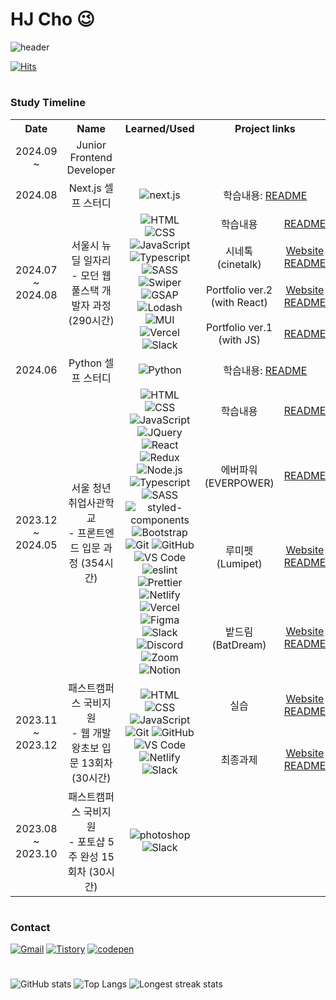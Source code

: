 # HJ Cho 😉

![header](https://capsule-render.vercel.app/api?type=soft&color=292d3e&height=200&section=header&text=Welcome%20to%20hjinn0813's%20GitHub!👋&fontSize=45&fontColor=c792ea)

[![Hits](https://hits.seeyoufarm.com/api/count/incr/badge.svg?url=https%3A%2F%2Fgithub.com%2Fhjinn0813&count_bg=%23c792ea&title_bg=%23555555&icon=&icon_color=%23E7E7E7&title=visit&edge_for-the-badge=false)](https://github.com/hjinn0813)

#

### Study Timeline

<table>
  <tr>
    <th style="text-align: center">Date</th>
    <th style="text-align: center">Name</th>
    <th style="text-align: center">Learned/Used</th>
    <th colspan="2" style="text-align: center">
      Project links
    </th>
  </tr>
  <tr>
    <td style="text-align: center">2024.09 ~</td>
    <td style="text-align: center">Junior Frontend Developer</td>
    <td style="text-align: center"></td>
    <td colspan="2" style="text-align: center">
    </td>
  </tr>
  <tr>
    <td style="text-align: center">2024.08</td>
    <td style="text-align: center">Next.js 셀프 스터디</td>
    <td style="text-align: center">
      <img src="https://img.shields.io/badge/next.js-000000?style=flat-square&logo=next.js&logoColor=white" alt="next.js">
    </td>
    <td colspan="2" style="text-align: center">
      학습내용: <a href="https://github.com/hjinn0813/nextjs-start" target="_blank">README
    </td>
  </tr>

  <!-- 뉴딜 -->
  <tr>
    <td rowspan="4" style="text-align: center">2024.07 <br>~ 2024.08</td>
    <td rowspan="4" style="text-align: center">서울시 뉴딜 일자리 <br>- 모던 웹 풀스택 개발자 과정 (290시간)</td>
    <td rowspan="4" style="text-align: center">
      <img src="https://img.shields.io/badge/HTML-E34F26?style=flat-square&logo=html5&logoColor=white" alt="HTML">
      <img src="https://img.shields.io/badge/CSS-1572B6?style=flat-square&logo=css3&logoColor=white" alt="CSS">
      <img src="https://img.shields.io/badge/JavaScript-F7DF1E?style=flat-square&logo=javascript&logoColor=black" alt="JavaScript">
      <br/>
      <img src="https://img.shields.io/badge/TypeScript-3178C6?style=flat-square&logo=TypeScript&logoColor=white" alt="Typescript">
      <img src="https://img.shields.io/badge/SASS-CC6699?style=flat-square&logo=Sass&logoColor=white" alt="SASS">
      <br />
      <img src="https://img.shields.io/badge/Swiper-6332F6?style=flat-square&logo=swiper&logoColor=white" alt="Swiper">
      <img src="https://img.shields.io/badge/GSAP-88CE02?style=flat-square&logo=GreenSock&logoColor=white" alt="GSAP">
      <img src="https://img.shields.io/badge/lodash-3492FF?style=flat-square&logo=lodash&logoColor=white" alt="Lodash">
      <img src="https://img.shields.io/badge/MUI-007FFF?style=flat-square&logo=MUI&logoColor=white" alt="MUI">
      <img src="https://img.shields.io/badge/Vercel-000000?style=flat-square&logo=vercel&logoColor=white" alt="Vercel">
      <img src="https://img.shields.io/badge/Slack-4A154B?style=flat-square&logo=Slack&logoColor=white" alt="Slack">
    </td>
    <td style="text-align: center">학습내용</td>
    <td style="text-align: center">
      <a href="https://github.com/hjinn0813/newdeal" target="_blank">README
    </td>
  </tr>
  <tr>
    <td style="text-align: center">시네톡<br/>(cinetalk)</td>
    <td style="text-align: center">
      <a href="https://cinetalk.vercel.app" target="_blank">Website
      <br>
      <a href="https://github.com/hjinn0813/cinetalk" target="_blank">README
    </td>
  </tr>
  <tr>
    <td style="text-align: center">Portfolio ver.2<br/>(with React)</td>
    <td style="text-align: center">
      <a href="https://hjinn0813.vercel.app" target="_blank">Website
      <br>
      <a href="https://github.com/hjinn0813/portfolio" target="_blank">README
    </td>
  </tr>
  <tr>
    <td style="text-align: center">Portfolio ver.1<br/>(with JS)</td>
    <td style="text-align: center">
      <a href="https://github.com/hjinn0813/hjinn0813.github.io" target="_blank">README
    </td>
  </tr>

  <tr>
    <td style="text-align: center">2024.06</td>
    <td style="text-align: center">Python 셀프 스터디</td>
    <td style="text-align: center">
      <img src="https://img.shields.io/badge/Python-3776AB?style=flat-square&logo=python&logoColor=white" alt="Python">
    </td>
    <td colspan="2" style="text-align: center">
      학습내용: <a href="https://github.com/hjinn0813/python-start" target="_blank">README
    </td>
  </tr>

  <!-- 새싹 -->
  <tr>
    <td rowspan="4" style="text-align: center">2023.12 <br>~ 2024.05</td>
    <td rowspan="4" style="text-align: center">서울 청년취업사관학교 <br>- 프론트엔드 입문 과정 (354시간)</td>
    <td rowspan="4" style="text-align: center">
      <img src="https://img.shields.io/badge/HTML-E34F26?style=flat-square&logo=html5&logoColor=white" alt="HTML">
      <img src="https://img.shields.io/badge/CSS-1572B6?style=flat-square&logo=css3&logoColor=white" alt="CSS">
      <img src="https://img.shields.io/badge/JavaScript-F7DF1E?style=flat-square&logo=javascript&logoColor=black" alt="JavaScript">
      <img src="https://img.shields.io/badge/JQuery-0769AD?style=flat-square&logo=jquery&logoColor=white" alt="JQuery">
      <br/>
      <img src="https://img.shields.io/badge/React-61DAFB?style=flat-square&logo=react&logoColor=black" alt="React">
      <img src="https://img.shields.io/badge/Redux-764ABC?style=flat-square&logo=Redux&logoColor=white" alt="Redux">
      <img src="https://img.shields.io/badge/Node.js-339933?style=flat-square&logo=node.js&logoColor=white" alt="Node.js">
      <img src="https://img.shields.io/badge/TypeScript-3178C6?style=flat-square&logo=TypeScript&logoColor=white" alt="Typescript">
      <br/>
      <img src="https://img.shields.io/badge/SASS-CC6699?style=flat-square&logo=Sass&logoColor=white" alt="SASS">
      <img src="https://img.shields.io/badge/styled_components-DB7093?style=flat-square&logo=styledcomponents&logoColor=white" alt="styled-components">
      <img src="https://img.shields.io/badge/Bootstrap-7952B3?style=flat-square&logo=bootstrap&logoColor=white" alt="Bootstrap">
      <br/>
      <img src="https://img.shields.io/badge/Git-F05032?style=flat-square&logo=git&logoColor=white" alt="Git">
      <img src="https://img.shields.io/badge/GitHub-181717?style=flat-square&logo=github&logoColor=white" alt="GitHub">
      <br/>
      <img src="https://img.shields.io/badge/VS_Code-007ACC?style=flat-square&logo=visual-studio-code&logoColor=white" alt="VS Code">
      <img src="https://img.shields.io/badge/ESLint-4B32C3?style=flat-square&logo=eslint&logoColor=white" alt="eslint">
      <img src="https://img.shields.io/badge/Prettier-F7B93E?style=flat-square&logo=prettier&logoColor=black" alt="Prettier">
      <br/>
      <img src="https://img.shields.io/badge/Netlify-00C7B7?style=flat-square&logo=netlify&logoColor=white" alt="Netlify">
      <img src="https://img.shields.io/badge/Vercel-000000?style=flat-square&logo=vercel&logoColor=white" alt="Vercel">
      <img src="https://img.shields.io/badge/Figma-F24E1E?style=flat-square&logo=figma&logoColor=white" alt="Figma">
      <br/>
      <img src="https://img.shields.io/badge/Slack-4A154B?style=flat-square&logo=Slack&logoColor=white" alt="Slack">
      <img src="https://img.shields.io/badge/Discord-5865F2?style=flat-square&logo=discord&logoColor=white" alt="Discord">
      <img src="https://img.shields.io/badge/Zoom-0B5CFF?style=flat-square&logo=zoom&logoColor=white" alt="Zoom">
      <img src="https://img.shields.io/badge/Notion-000000?style=flat-square&logo=notion&logoColor=white" alt="Notion">
    </td>
    <td style="text-align: center">학습내용</td>
    <td style="text-align: center">
      <a href="https://github.com/hjinn0813/SeSAC-GD-3rd" target="_blank">README
    </td>
  </tr>
  <tr>
    <td style="text-align: center">에버파워<br/>(EVERPOWER)</td>
    <td style="text-align: center">
      <a href="https://github.com/hjinn0813/EVERPOWER" target="_blank">README
    </td>
  </tr>
  <tr>
    <td style="text-align: center">루미펫<br/>(Lumipet)</td>
    <td style="text-align: center">
      <a href="https://lumipet.netlify.app/" target="_blank">Website
      <br>
      <a href="https://github.com/eun1230/sessac_B_teamproject" target="_blank">README
    </td>
  </tr>
  <tr>
    <td style="text-align: center">밭드림<br/>(BatDream)</td>
    <td style="text-align: center">
      <a href="https://batdream.vercel.app/" target="_blank">Website
      <br>
      <a href="https://github.com/treasure-2u/batDream" target="_blank">README
    </td>
  </tr>

  <!-- 패캠 -->
  <tr>
    <td rowspan="2" style="text-align: center">2023.11 <br>~ 2023.12</td>
    <td rowspan="2" style="text-align: center">패스트캠퍼스 국비지원 <br>- 웹 개발 왕초보 입문 13회차 (30시간)</td>
    <td rowspan="2" style="text-align: center">
      <img src="https://img.shields.io/badge/HTML-E34F26?style=flat-square&logo=html5&logoColor=white" alt="HTML">
      <img src="https://img.shields.io/badge/CSS-1572B6?style=flat-square&logo=css3&logoColor=white" alt="CSS">
      <img src="https://img.shields.io/badge/JavaScript-F7DF1E?style=flat-square&logo=javascript&logoColor=black" alt="JavaScript">
      <br/>
      <img src="https://img.shields.io/badge/Git-F05032?style=flat-square&logo=git&logoColor=white" alt="Git">
      <img src="https://img.shields.io/badge/GitHub-181717?style=flat-square&logo=github&logoColor=white" alt="GitHub">
      <img src="https://img.shields.io/badge/VS_Code-007ACC?style=flat-square&logo=visual-studio-code&logoColor=white" alt="VS Code">
      <img src="https://img.shields.io/badge/Netlify-00C7B7?style=flat-square&logo=netlify&logoColor=white" alt="Netlify">
      <img src="https://img.shields.io/badge/Slack-4A154B?style=flat-square&logo=Slack&logoColor=white" alt="Slack">
    </td>
    <td style="text-align: center">실습</td>
    <td style="text-align: center">
      <a href="https://mbti-test-hjcho.netlify.app" target="_blank">Website
      <br>
      <a href="https://github.com/hjinn0813/mbti_test" target="_blank">README
    </td>
  </tr>
  <tr>
    <td style="text-align: center">최종과제</td>
    <td style="text-align: center">
      <a href="https://namecard-hjcho.netlify.app" target="_blank">Website
      <br>
      <a href="https://github.com/hjinn0813/namecard" target="_blank">README
    </td>
  </tr>
  <tr>
    <td style="text-align: center">2023.08 <br>~ 2023.10</td>
    <td style="text-align: center">패스트캠퍼스 국비지원 <br>- 포토샵 5주 완성 15회차 (30시간)</td>
    <td style="text-align: center">
      <img src="https://img.shields.io/badge/Photoshop-31A8FF?style=flat-square&logo=adobephotoshop&logoColor=white" alt="photoshop">
      <img src="https://img.shields.io/badge/Slack-4A154B?style=flat-square&logo=Slack&logoColor=white" alt="Slack">
    </td>
    <td colspan="2" style="text-align: center"></td>
  </tr>
</table>
        
#

### Contact

[![Gmail](https://img.shields.io/badge/Gmail-D14836?style=for-the-badge&logo=Gmail&logoColor=white)](mailto:hjc3790@gmail.com)
[![Tistory](https://img.shields.io/badge/Tistory-ffb47a?style=for-the-badge&logo=tistory&logoColor=black)](https://hjinn0813.tistory.com/)
[![codepen](https://img.shields.io/badge/codepen-000000?style=for-the-badge&logo=codepen&logoColor=white)](https://codepen.io/hjinn0813)

#

![GitHub stats](https://github-readme-stats.vercel.app/api?username=hjinn0813&show_icons=true&theme=material-palenight)
![Top Langs](https://github-readme-stats.vercel.app/api/top-langs/?username=hjinn0813&layout=compact&theme=material-palenight)
![Longest streak stats](https://github-readme-streak-stats.herokuapp.com/?user=hjinn0813&theme=material-palenight)
